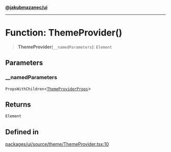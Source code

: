 [**@jakubmazanec/ui**](../README.md)

---

# Function: ThemeProvider()

> **ThemeProvider**(`__namedParameters`): `Element`

## Parameters

### \_\_namedParameters

`PropsWithChildren`\<[`ThemeProviderProps`](../type-aliases/ThemeProviderProps.md)\>

## Returns

`Element`

## Defined in

[packages/ui/source/theme/ThemeProvider.tsx:10](https://github.com/jakubmazanec/tools/blob/4bb343d3736e4f9f11a014de3241c6054262151e/packages/ui/source/theme/ThemeProvider.tsx#L10)

